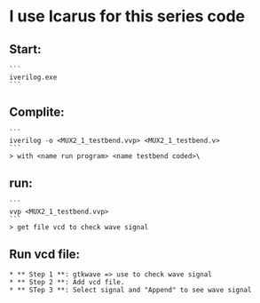 # I use Icarus for this series code

## Start: 
	```
	iverilog.exe
	```

## Complite: 
	```
	iverilog -o <MUX2_1_testbend.vvp> <MUX2_1_testbend.v>
	```
	> with <name run program> <name testbend coded>\
## run:
	```
	vvp <MUX2_1_testbend.vvp>
	```
	> get file vcd to check wave signal

## Run vcd file:
	* ** Step 1 **: gtkwave => use to check wave signal
	* ** Step 2 **: Add vcd file.
	* ** STep 3 **: Select signal and "Append" to see wave signal